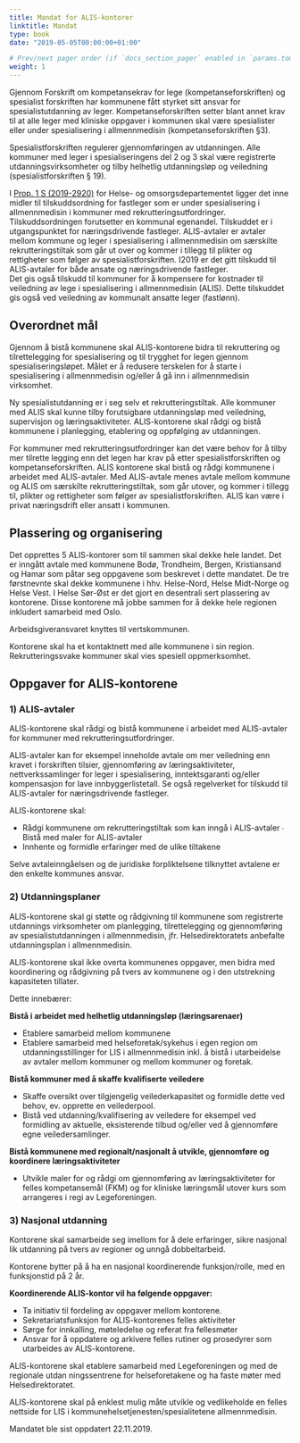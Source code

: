 ```yaml
---
title: Mandat for ALIS-kontorer
linktitle: Mandat
type: book
date: "2019-05-05T00:00:00+01:00"

# Prev/next pager order (if `docs_section_pager` enabled in `params.toml`)
weight: 1
---
```


Gjennom Forskrift om kompetansekrav for lege (kompetanseforskriften) og spesialist forskriften har kommunene fått styrket sitt ansvar for spesialistutdanning av leger.  Kompetanseforskriften setter blant annet krav til at alle leger med kliniske oppgaver i  kommunen skal være spesialister eller under spesialisering i allmennmedisin (kompetanseforskriften §3).


Spesialistforskriften regulerer gjennomføringen av utdanningen. Alle kommuner med leger i  spesialiseringens del 2 og 3 skal være registrerte utdanningsvirksomheter og tilby helhetlig  utdanningsløp og veiledning (spesialistforskriften § 19).


I [Prop. 1 S (2019-2920)](https://www.regjeringen.no/no/dokumenter/prop.-1-s-20192020/id2671560/?ch=1) for Helse- og omsorgsdepartementet ligger det inne midler til  tilskuddsordning for fastleger som er under spesialisering i allmennmedisin i kommuner med  rekrutteringsutfordringer. Tilskuddsordningen forutsetter en kommunal egenandel.  Tilskuddet er i utgangspunktet for næringsdrivende fastleger. ALIS-avtaler er avtaler mellom  kommune og leger i spesialisering i allmennmedisin om særskilte rekrutteringstiltak som går  ut over og kommer i tillegg til plikter og rettigheter som følger av spesialistforskriften. I2019  er det gitt tilskudd til ALIS-avtaler for både ansate og næringsdrivende fastleger.  
Det gis også tilskudd til kommuner for å kompensere for kostnader til veiledning av lege i spesialisering i allmennmedisin (ALIS). Dette tilskuddet gis også ved veiledning av kommunalt  ansatte leger (fastlønn). 


## Overordnet mål 

Gjennom å bistå kommunene skal ALIS-kontorene bidra til rekruttering og tilrettelegging for  spesialisering og til trygghet for legen gjennom spesialiseringsløpet. Målet er å redusere  terskelen for å starte i spesialisering i allmennmedisin og/eller å gå inn i allmennmedisin virksomhet. 


Ny spesialistutdanning er i seg selv et rekrutteringstiltak. Alle kommuner med ALIS skal  kunne tilby forutsigbare utdanningsløp med veiledning, supervisjon og læringsaktiviteter.  ALIS-kontorene skal rådgi og bistå kommunene i planlegging, etablering og oppfølging av  utdanningen.  


For kommuner med rekrutteringsutfordringer kan det være behov for å tilby mer tilrette legging enn det legen har krav på etter spesialistforskriften og kompetanseforskriften. ALIS kontorene skal bistå og rådgi kommunene i arbeidet med ALIS-avtaler. Med ALIS-avtale  menes avtale mellom kommune og ALIS om særskilte rekrutteringstiltak, som går utover, og  kommer i tillegg til, plikter og rettigheter som følger av spesialistforskriften. ALIS kan være i  privat næringsdrift eller ansatt i kommunen. 


## Plassering og organisering  

Det opprettes 5 ALIS-kontorer som til sammen skal dekke hele landet. Det er inngått avtale  med kommunene Bodø, Trondheim, Bergen, Kristiansand og Hamar som påtar seg 
oppgavene som beskrevet i dette mandatet. De tre førstnevnte skal dekke kommunene i  hhv. Helse-Nord, Helse Midt-Norge og Helse Vest. I Helse Sør-Øst er det gjort en desentrali sert plassering av kontorene. Disse kontorene må jobbe sammen for å dekke hele regionen inkludert samarbeid med Oslo.


Arbeidsgiveransvaret knyttes til vertskommunen. 


Kontorene skal ha et kontaktnett med alle kommunene i sin region. Rekrutteringssvake  kommuner skal vies spesiell oppmerksomhet.  


## Oppgaver for ALIS-kontorene 

### 1) ALIS-avtaler 

ALIS-kontorene skal rådgi og bistå kommunene i arbeidet med ALIS-avtaler for kommuner  med rekrutteringsutfordringer. 


ALIS-avtaler kan for eksempel inneholde avtale om mer veiledning enn kravet i forskriften  tilsier, gjennomføring av læringsaktiviteter, nettverkssamlinger for leger i spesialisering,  inntektsgaranti og/eller kompensasjon for lave innbyggerlistetall. Se også regelverket for  tilskudd til ALIS-avtaler for næringsdrivende fastleger. 


ALIS-kontorene skal: 
- Rådgi kommunene om rekrutteringstiltak som kan inngå i ALIS-avtaler  ∙ Bistå med maler for ALIS-avtaler 
- Innhente og formidle erfaringer med de ulike tiltakene 


Selve avtaleinngåelsen og de juridiske forpliktelsene tilknyttet avtalene er den enkelte  kommunes ansvar.  


### 2) Utdanningsplaner 

ALIS-kontorene skal gi støtte og rådgivning til kommunene som registrerte utdannings virksomheter om planlegging, tilrettelegging og gjennomføring av spesialistutdanningen i  allmennmedisin, jfr. Helsedirektoratets anbefalte utdanningsplan i allmennmedisin. 


ALIS-kontorene skal ikke overta kommunenes oppgaver, men bidra med koordinering og  rådgivning på tvers av kommunene og i den utstrekning kapasiteten tillater.  


Dette innebærer: 


**Bistå i arbeidet med helhetlig utdanningsløp (læringsarenaer)** 
- Etablere samarbeid mellom kommunene 
- Etablere samarbeid med helseforetak/sykehus i egen region om utdanningsstillinger  for LIS i allmennmedisin inkl. å bistå i utarbeidelse av avtaler mellom kommuner og  mellom kommuner og foretak.  


**Bistå kommuner med å skaffe kvalifiserte veiledere** 
- Skaffe oversikt over tilgjengelig veilederkapasitet og formidle dette ved behov, ev.  opprette en veilederpool. 
- Bistå ved utdanning/kvalifisering av veiledere for eksempel ved formidling av  aktuelle, eksisterende tilbud og/eller ved å gjennomføre egne veiledersamlinger. 


**Bistå kommunene med regionalt/nasjonalt å utvikle, gjennomføre og koordinere  læringsaktiviteter** 
- Utvikle maler for og rådgi om gjennomføring av læringsaktiviteter for felles  kompetansemål (FKM) og for kliniske læringsmål utover kurs som arrangeres i regi av  Legeforeningen. 


### 3) Nasjonal utdanning 

Kontorene skal samarbeide seg imellom for å dele erfaringer, sikre nasjonal lik utdanning på  tvers av regioner og unngå dobbeltarbeid.  


Kontorene bytter på å ha en nasjonal koordinerende funksjon/rolle, med en funksjonstid på 2 år.  


**Koordinerende ALIS-kontor vil ha følgende oppgaver:**  
- Ta initiativ til fordeling av oppgaver mellom kontorene.  
- Sekretariatsfunksjon for ALIS-kontorenes felles aktiviteter 
- Sørge for innkalling, møteledelse og referat fra fellesmøter  
- Ansvar for å oppdatere og arkivere felles rutiner og prosedyrer som utarbeides av ALIS-kontorene. 


ALIS-kontorene skal etablere samarbeid med Legeforeningen og med de regionale utdan ningssentrene for helseforetakene og ha faste møter med Helsedirektoratet. 


ALIS-kontorene skal på enklest mulig måte utvikle og vedlikeholde en felles nettside for LIS i  kommunehelsetjenesten/spesialitetene allmennmedisin.



Mandatet ble sist oppdatert 22.11.2019.